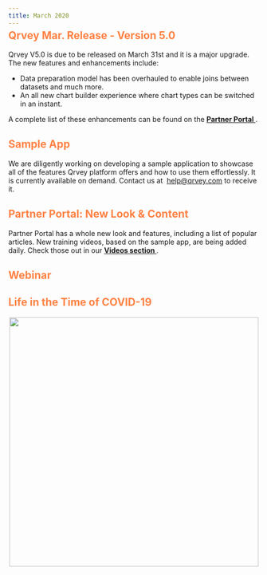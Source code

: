 ```yaml
---
title: March 2020
---
```


<h2 style="color:#FF8143; margin-top: -10px;">Qrvey Mar. Release - Version 5.0
</h2>

Qrvey V5.0 is due to be released on March 31st and it is a major upgrade. 
The new features and enhancements include: 
* Data preparation model has been overhauled to enable joins between datasets and much more.
* An all new chart builder experience where chart types can be switched in an instant.

A complete list of these enhancements can be found on the
 <a href="https://partners.qrvey.com/docs/release-notes/release-mar-2020/"> <strong> Partner Portal </strong> </a>.

<h2 style="color:#FF8143"> Sample App
</h2>

We are diligently working on developing a sample application to showcase all of the features Qrvey platform offers and how to use them effortlessly. It is currently available on demand. Contact us at  help@qrvey.com to receive it.
 
<h2 style="color:#FF8143"> Partner Portal: New Look & Content </h2>
Partner Portal has a whole new look and features, including a list of popular articles.
New training videos, based on the sample app, are being added daily. Check those out in our <a href="https://partners.qrvey.com/docs/Videos///"> <strong> Videos section </strong> </a>. 

<h2 style="color:#FF8143"> Webinar</h2>



<h2 style="color:#FF8143"> Life in the Time of COVID-19
</h2>

<div>
    <img src="https://s3.amazonaws.com/cdn.qrvey.com/newsletter/infographics4.jpg" style="margin:auto; display:block;" width="500" />
<div>






